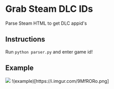 # Grab Steam DLC IDs

Parse Steam HTML to get DLC appid's

## Instructions
Run `python parser.py` and enter game id!

## Example
<img src="https://i.imgur.com/9MfRORo.png"/>
!(example)[https://i.imgur.com/9MfRORo.png]
